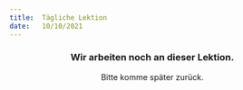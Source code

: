 ```yaml
---
title:  Tägliche Lektion
date:   10/10/2021
---
```


### <center>Wir arbeiten noch an dieser Lektion.</center>
<center>Bitte komme später zurück.</center>